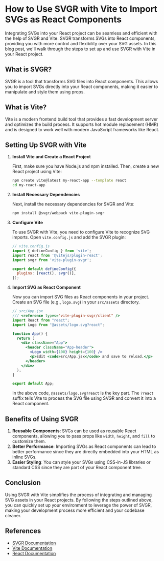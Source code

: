 # How to Use SVGR with Vite to Import SVGs as React Components

Integrating SVGs into your React project can be seamless and efficient with the help of SVGR and Vite. SVGR transforms SVGs into React components, providing you with more control and flexibility over your SVG assets. In this blog post, we'll walk through the steps to set up and use SVGR with Vite in your React project.

## What is SVGR?

SVGR is a tool that transforms SVG files into React components. This allows you to import SVGs directly into your React components, making it easier to manipulate and style them using props.

## What is Vite?

Vite is a modern frontend build tool that provides a fast development server and optimizes the build process. It supports hot module replacement (HMR) and is designed to work well with modern JavaScript frameworks like React.

## Setting Up SVGR with Vite

1. **Install Vite and Create a React Project**

   First, make sure you have Node.js and npm installed. Then, create a new React project using Vite:

   ```sh
   npm create vite@latest my-react-app --template react
   cd my-react-app
   ```

2. **Install Necessary Dependencies**

   Next, install the necessary dependencies for SVGR and Vite:

   ```sh
   npm install @svgr/webpack vite-plugin-svgr
   ```

3. **Configure Vite**

   To use SVGR with Vite, you need to configure Vite to recognize SVG imports. Open `vite.config.js` and add the SVGR plugin:

   ```javascript
   // vite.config.js
   import { defineConfig } from 'vite';
   import react from '@vitejs/plugin-react';
   import svgr from 'vite-plugin-svgr';

   export default defineConfig({
     plugins: [react(), svgr()],
   });
   ```

4. **Import SVG as React Component**

   Now you can import SVG files as React components in your project. Create an SVG file (e.g., `logo.svg`) in your `src/assets` directory.

   ```jsx
   // src/App.jsx
   /// <reference types="vite-plugin-svgr/client" />
   import React from "react";
   import Logo from "@assets/logo.svg?react";

   function App() {
     return (
       <div className="App">
         <header className="App-header">
           <Logo width={100} height={100} />
           <p>Edit <code>src/App.jsx</code> and save to reload.</p>
         </header>
       </div>
     );
   }

   export default App;
   ```

   In the above code, `@assets/logo.svg?react` is the key part. The `?react` suffix tells Vite to process the SVG file using SVGR and convert it into a React component.

## Benefits of Using SVGR

1. **Reusable Components**: SVGs can be used as reusable React components, allowing you to pass props like `width`, `height`, and `fill` to customize them.
2. **Better Performance**: Importing SVGs as React components can lead to better performance since they are directly embedded into your HTML as inline SVGs.
3. **Easier Styling**: You can style your SVGs using CSS-in-JS libraries or standard CSS since they are part of your React component tree.

## Conclusion

Using SVGR with Vite simplifies the process of integrating and managing SVG assets in your React projects. By following the steps outlined above, you can quickly set up your environment to leverage the power of SVGR, making your development process more efficient and your codebase cleaner.

## References

- [SVGR Documentation](https://react-svgr.com/docs/getting-started/)
- [Vite Documentation](https://vitejs.dev/guide/)
- [React Documentation](https://reactjs.org/docs/getting-started.html)

